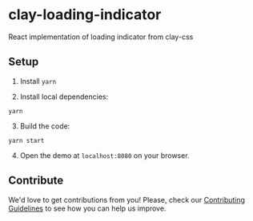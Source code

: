 # clay-loading-indicator

React implementation of loading indicator from clay-css

## Setup

1. Install `yarn`

2. Install local dependencies:

```
yarn
```

3. Build the code:

```
yarn start
```

4. Open the demo at `localhost:8080` on your browser.

## Contribute

We'd love to get contributions from you! Please, check our [Contributing Guidelines](https://github.com/liferay/clay/blob/master/CONTRIBUTING.md) to see how you can help us improve.
